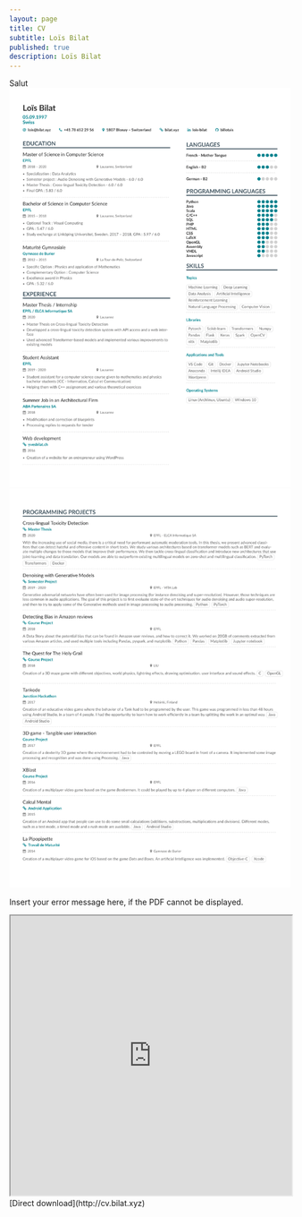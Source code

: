 ```yaml
---
layout: page
title: CV
subtitle: Loïs Bilat
published: true
description: Loïs Bilat
---
```







Salut
![cv1](img/cv1.png)
![cv2](img/cv2.png)

<object width="400" height="500" type="application/pdf" data="pdf/cv.pdf?#zoom=85&scrollbar=0&toolbar=0&navpanes=0">
    <p>Insert your error message here, if the PDF cannot be displayed.</p>
</object>



<iframe src="http://bilat.xyz/pdf/cv.pdf" width="100%" height="500px">
    </iframe>
[Direct download](http://cv.bilat.xyz)
